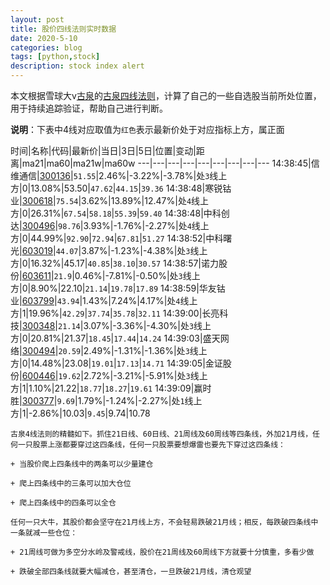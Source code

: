 ```yaml
---
layout: post
title: 股价四线法则实时数据
date: 2020-5-10
categories: blog
tags: [python,stock]
description: stock index alert
---
```



本文根据雪球大v[古泉](https://xueqiu.com/u/7148646888)的[古泉四线法则](https://xueqiu.com/7148646888/130498192)，计算了自己的一些自选股当前所处位置，用于持续追踪验证，帮助自己进行判断。

**说明**：下表中4线对应取值为`红色`表示最新价处于对应指标上方，属正面

时间|名称|代码|最新价|当日|3日|5日|位置|变动|距离|ma21|ma60|ma21w|ma60w
---|---|---|---|---|---|---|---|---
14:38:45|信维通信|[300136](https://xueqiu.com/S/SZ300136)|`51.55`|2.46%|-3.22%|-3.78%|处`3`线上方|0|13.08%|53.50|`47.62`|`44.15`|`39.36`
14:38:48|寒锐钴业|[300618](https://xueqiu.com/S/SZ300618)|`75.54`|3.62%|13.89%|12.47%|处`4`线上方|0|26.31%|`67.54`|`58.18`|`55.39`|`59.40`
14:38:48|中科创达|[300496](https://xueqiu.com/S/SZ300496)|`98.76`|3.93%|-1.76%|-2.27%|处`4`线上方|0|44.99%|`92.90`|`72.94`|`67.81`|`51.27`
14:38:52|中科曙光|[603019](https://xueqiu.com/S/SH603019)|`44.07`|3.87%|-1.23%|-4.38%|处`3`线上方|0|16.32%|45.17|`40.85`|`38.10`|`30.57`
14:38:57|诺力股份|[603611](https://xueqiu.com/S/SH603611)|`21.9`|0.46%|-7.81%|-0.50%|处`3`线上方|0|8.90%|22.10|`21.14`|`19.78`|`17.89`
14:38:59|华友钴业|[603799](https://xueqiu.com/S/SH603799)|`43.94`|1.43%|7.24%|4.17%|处`4`线上方|1|19.96%|`42.29`|`37.74`|`35.78`|`32.11`
14:39:00|长亮科技|[300348](https://xueqiu.com/S/SZ300348)|`21.14`|3.07%|-3.36%|-4.30%|处`3`线上方|0|20.81%|21.37|`18.45`|`17.44`|`14.24`
14:39:03|盛天网络|[300494](https://xueqiu.com/S/SZ300494)|`20.59`|2.49%|-1.31%|-1.36%|处`3`线上方|0|14.48%|23.08|`19.01`|`17.13`|`14.71`
14:39:05|金证股份|[600446](https://xueqiu.com/S/SH600446)|`19.62`|2.72%|-3.21%|-5.91%|处`3`线上方|1|1.10%|21.22|`18.77`|`18.27`|`19.61`
14:39:09|赢时胜|[300377](https://xueqiu.com/S/SZ300377)|`9.69`|1.79%|-1.24%|-2.27%|处`1`线上方|1|-2.86%|10.03|`9.45`|9.74|10.78

```
古泉4线法则的精髓如下。抓住21日线、60日线、21周线及60周线等四条线，外加21月线，任何一只股票上涨都要穿过这四条线，任何一只股票要想爆雷也要先下穿过这四条线：

+ 当股价爬上四条线中的两条可以少量建仓

+ 爬上四条线中的三条可以加大仓位

+ 爬上四条线中的四条可以全仓

任何一只大牛，其股价都会坚守在21月线上方，不会轻易跌破21月线；相反，每跌破四条线中一条就减一些仓位：

+ 21周线可做为多空分水岭及警戒线，股价在21周线及60周线下方就要十分慎重，多看少做

+ 跌破全部四条线就要大幅减仓，甚至清仓，一旦跌破21月线，清仓观望
```